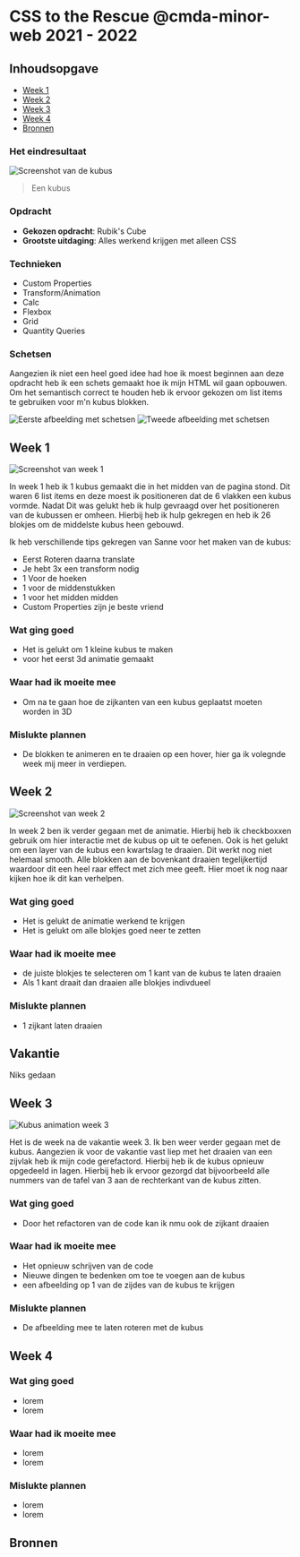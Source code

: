 # CSS to the Rescue @cmda-minor-web 2021 - 2022

## Inhoudsopgave

- [Week 1](#week-1)
- [Week 2](#week-2)
- [Week 3](#week-3)
- [Week 4](#week-4)
- [Bronnen](#bronnen)


### Het eindresultaat

![Screenshot van de kubus]()

> Een kubus 

### Opdracht

- **Gekozen opdracht**: Rubik's Cube
- **Grootste uitdaging**: Alles werkend krijgen met alleen CSS

### Technieken

- Custom Properties
- Transform/Animation
- Calc
- Flexbox
- Grid
- Quantity Queries

### Schetsen

Aangezien ik niet een heel goed idee had hoe ik moest beginnen aan deze opdracht heb ik een schets gemaakt hoe ik mijn HTML wil gaan opbouwen. Om het semantisch correct te  houden heb ik ervoor gekozen om list items te gebruiken voor m'n kubus blokken.

![Eerste afbeelding met schetsen](https://raw.githubusercontent.com/basv1996/css-to-the-rescue-2122/main/docs/img/wiki_img/Schets_week1.jpg)
![Tweede afbeelding met schetsen](https://raw.githubusercontent.com/basv1996/css-to-the-rescue-2122/main/docs/img/wiki_img/Schets2_week1.jpg)

## Week 1

![Screenshot van week 1](https://github.com/basv1996/css-to-the-rescue-2122/blob/main/docs/img/wiki_img/Schets_kubus_layout_week1.png?raw=true)

In week 1 heb ik 1 kubus gemaakt die in het midden van de pagina stond. Dit waren 6 list items en deze moest ik positioneren dat de 6 vlakken een kubus vormde. 
Nadat Dit was gelukt heb ik hulp gevraagd over het positioneren van de kubussen er omheen. Hierbij heb ik hulp gekregen en heb ik 26 blokjes om de middelste kubus heen gebouwd.

Ik heb verschillende tips gekregen van Sanne voor het maken van de kubus:

* Eerst Roteren daarna translate
* Je hebt 3x een transform nodig
* 1 Voor de hoeken
* 1 voor de middenstukken
* 1 voor het midden midden
* Custom Properties zijn je beste vriend 


### Wat ging goed

- Het is gelukt om 1 kleine kubus te maken
- voor het eerst 3d animatie gemaakt

### Waar had ik moeite mee

- Om na te gaan hoe de zijkanten van een kubus geplaatst moeten worden in 3D


### Mislukte plannen

- De blokken te animeren en te draaien op een hover, hier ga ik volegnde week mij meer in verdiepen.


## Week 2

![Screenshot van week 2](https://raw.githubusercontent.com/basv1996/css-to-the-rescue-2122/main/docs/img/wiki_img/Schets_kubus_layout_week2.png)

In week 2 ben ik verder gegaan met de animatie. Hierbij heb ik checkboxxen gebruik om hier interactie met de kubus op uit te oefenen. Ook is het gelukt om een layer van de kubus een kwartslag te draaien. Dit werkt nog niet helemaal smooth. Alle blokken aan de bovenkant draaien tegelijkertijd waardoor dit een heel raar effect met zich mee geeft. Hier moet ik nog naar kijken hoe ik dit kan verhelpen.


### Wat ging goed

- Het is gelukt de animatie werkend te krijgen
- Het is gelukt om alle blokjes goed neer te zetten


### Waar had ik moeite mee

- de juiste blokjes te selecteren om 1 kant van de kubus te laten draaien
- Als 1 kant draait dan draaien alle blokjes indivdueel


### Mislukte plannen

- 1 zijkant laten draaien

## Vakantie

Niks gedaan


## Week 3

![Kubus animation week 3](https://raw.githubusercontent.com/basv1996/css-to-the-rescue-2122/main/docs/img/wiki_img/Kubus-animation-week3.gif)

Het is de week na de vakantie week 3. Ik ben weer verder gegaan met de kubus. Aangezien ik voor de vakantie vast liep met het draaien van een zijvlak heb ik mijn code gerefactord. Hierbij heb ik de kubus opnieuw opgedeeld in lagen. Hierbij heb ik ervoor gezorgd dat bijvoorbeeld alle nummers van de tafel van 3 aan de rechterkant van de kubus zitten.


### Wat ging goed

- Door het refactoren van de code kan ik nmu ook de zijkant draaien


### Waar had ik moeite mee

- Het opnieuw schrijven van de code
- Nieuwe dingen te bedenken om toe te voegen aan de kubus
- een afbeelding op 1 van de zijdes van de kubus te krijgen


### Mislukte plannen

- De afbeelding mee te laten roteren met de kubus

## Week 4



### Wat ging goed

- lorem
- lorem


### Waar had ik moeite mee

- lorem
- lorem


### Mislukte plannen

- lorem
- lorem




## Bronnen

